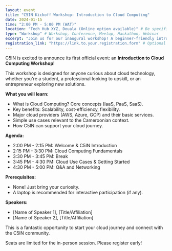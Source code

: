 ```yaml
---
layout: event
title: "C5IN Kickoff Workshop: Introduction to Cloud Computing"
date: 2024-01-15 
time: "2:00 PM - 5:00 PM (WAT)"
location: "Tech Hub XYZ, Douala (Online option available)" # Be specific
type: "Workshop" # Workshop, Conference, Meetup, Hackathon, Webinar
excerpt: "Join us for our inaugural workshop! A beginner-friendly introduction to the core concepts of cloud computing, its benefits, and key players."
registration_link: "https://link.to.your.registration.form" # Optional
---
```


C5IN is excited to announce its first official event: an **Introduction to Cloud Computing Workshop**!

This workshop is designed for anyone curious about cloud technology, whether you're a student, a professional looking to upskill, or an entrepreneur exploring new solutions.

**What you will learn:**
*   What is Cloud Computing? Core concepts (IaaS, PaaS, SaaS).
*   Key benefits: Scalability, cost-efficiency, flexibility.
*   Major cloud providers (AWS, Azure, GCP) and their basic services.
*   Simple use cases relevant to the Cameroonian context.
*   How C5IN can support your cloud journey.

**Agenda:**
*   2:00 PM - 2:15 PM: Welcome & C5IN Introduction
*   2:15 PM - 3:30 PM: Cloud Computing Fundamentals
*   3:30 PM - 3:45 PM: Break
*   3:45 PM - 4:30 PM: Cloud Use Cases & Getting Started
*   4:30 PM - 5:00 PM: Q&A and Networking

**Prerequisites:**
*   None! Just bring your curiosity.
*   A laptop is recommended for interactive participation (if any).

**Speakers:**
*   [Name of Speaker 1], [Title/Affiliation]
*   [Name of Speaker 2], [Title/Affiliation]

This is a fantastic opportunity to start your cloud journey and connect with the C5IN community.

Seats are limited for the in-person session. Please register early!